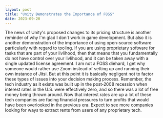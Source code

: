 ```yaml
---
layout: post
title: "Unity Demonstrates the Importance of FOSS"
date: 2023-09-20
---
```


The news of Unity's proposed changes to its pricing structure is another reminder of why I'm glad I don't work in game development. But also it is another demonstration of the importance of using open-source software particularly with regard to tooling. If you are using proprietary software for tasks that are part of your livlihood, then that means that you fundamentally do not have control over your livlihood, and it can be taken away with a single updated license agreement. I am not a FOSS diehard, I get why someone would rather use Zoom instead of setting up and running their own instance of Jitsi. But at this point it is basically negligent not to factor these types of issues into your decision making process. Remember, the tech industry as it exists was built up in the post-2008 recession when interest rates in the U.S. were effectively zero, and so there was a lot of free money being thrown around. Now that interest rates are up a lot of these tech companies are facing financial pressures to turn profits that would have been overlooked in the previous era. Expect to see more companies looking for ways to extract rents from users of any proprietary tech.
